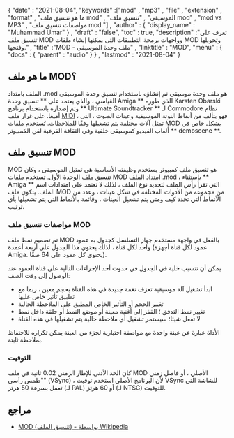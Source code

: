 {
  "date" : "2021-08-04",
  "keywords" :["mod" , "mp3" , "file" , "extension" , "format" , "ما هو تنسيق ملف mod" , "الموسيقى" , "تنسيق ملف mod" , "mod vs MP3" , "مواصفات تنسيق ملف mod "] ,
  "author" : {
    "display_name" : "Muhammad Umar"
} ,
  "draft" : "false",
  "toc" : true,
  "description" :"تعرف على تنسيق ملف MOD وواجهات برمجة التطبيقات التي يمكنها إنشاء ملفات MOD وتحويلها وفتحها." ,
  "title" :"MOD - ملف وحدة الموسيقى" ,
  "linktitle" : "MOD",
  "menu" : {
    "docs" : {
      "parent" : "audio"
}
} ,
  "lastmod" : "2021-08-04"
}

## ما هو ملف MOD؟
الملف بامتداد .mod هو ملف وحدة موسيقى تم إنشاؤه باستخدام تنسيق وحدة الموسيقى القياسي ، والذي يعتمد على ** تنسيق وحدة Amiga ** الذي طوره Karsten Obarski وتم إصداره باستخدام برنامج ** Ultimate Soundtracker ** لـ Commodore نظام أميغا. على غرار ملف [MIDI](/ar/audio/mid/) ، فهو يتألف من أنماط النوتة الموسيقية وعينات الصوت ، التي تمثل آلات مختلفة يتم تشغيلها وفقًا للملاحظات. تُستخدم ملفات MOD بشكل خاص في ألعاب الفيديو كموسيقى خلفية وفي الثقافة الفرعية لفن الكمبيوتر ** demoscene **.

## تنسيق ملف MOD

MOD هو تنسيق ملف كمبيوتر يستخدم وظيفته الأساسية هي تمثيل الموسيقى ، وكان تنسيق ملف الوحدة الأول. تستخدم ملفات MOD امتداد الملف .mod ، باستثناء ** Amiga ** التي تقرأ رأس الملف لتحديد نوع الملف ، لذلك لا تعتمد على امتدادات اسم الملف. يتكون ملف MOD من مجموعة من الأدوات المختلفة في شكل عينات ، وعدد من الأنماط التي تحدد كيف ومتى يتم تشغيل العينات ، وقائمة بالأنماط التي يتم تشغيلها بأي ترتيب.

### مواصفات تنسيق ملف MOD

تم تصميم نمط ملف MOD بالفعل في واجهة مستخدم جهاز التسلسل كجدول به عمود واحد لكل قناة ، لذلك يحتوي هذا الجدول على أربعة أعمدة (عمود لكل قناة أجهزة Amiga. يحتوي كل عمود على 64 صفًا).

يمكن أن تتسبب خلية في الجدول في حدوث أحد الإجراءات التالية على قناة العمود عند الوصول إلى وقت الصف:

- ابدأ تشغيل آلة موسيقية تعزف نغمة جديدة في هذه القناة بحجم معين ، ربما مع تطبيق تأثير خاص عليها
- تغيير الحجم أو التأثير الخاص المطبق على الملاحظة الحالية
- تغيير نمط التدفق ؛ القفز إلى أغنية معينة أو موضع النمط أو حلقة داخل نمط
- لا تفعل شيئا؛ سيستمر تشغيل أي ملاحظة حالية يتم تشغيلها في هذه القناة

الأداة عبارة عن عينة واحدة مع مواصفة اختيارية لجزء من العينة يمكن تكراره للاحتفاظ بملاحظة ثابتة.

### التوقيت
كان الحد الأدنى للإطار الزمني 0.02 ثانية في ملف MOD الأصلي ، أو فاصل زمني "طمس رأسي" (VSync) ، لأن البرنامج الأصلي استخدم توقيت VSync للشاشة التي تعمل بسرعة 50 هرتز (لـ PAL) أو 60 هرتز (لـ NTSC) للتوقيت.

## مراجع

* [MOD (تنسيق الملف) - بواسطة Wikipedia](https://en.wikipedia.org/wiki/MOD_ (file_format))

